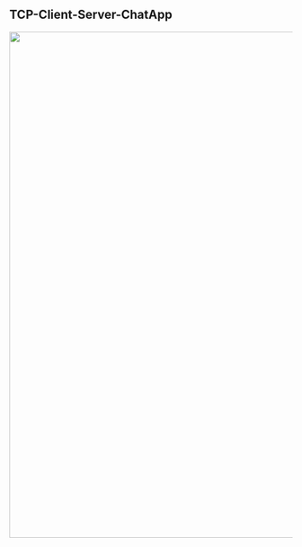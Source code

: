 ## TCP-Client-Server-ChatApp 

<img src ="https://user-images.githubusercontent.com/77109037/210176643-17df5f16-4d2e-4669-ac6d-5d1415d11fed.png" width = "900">


